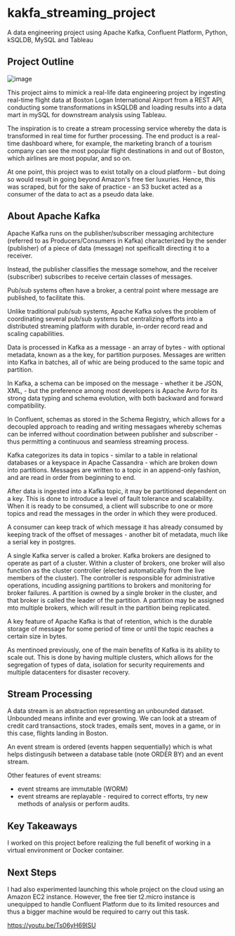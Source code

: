 # kakfa_streaming_project
A data engineering project using Apache Kafka, Confluent Platform, Python, kSQLDB, MySQL and Tableau

## Project Outline

![image](https://github.com/jpa203/kakfa_streaming_project/assets/104007355/4d4bc9ef-b50b-448b-afc2-5f475a5447bb)


This project aims to mimick a real-life data engineering project by ingesting real-time flight data at Boston Logan International Airport from a REST API, 
conducting some transformations in kSQLDB and loading results into a data mart in mySQL for downstream analysis using Tableau. 

The inspiration is to create a stream processing service whereby the data is transformed in real time for further processing. The end product is a real-time dashboard where, for example, the marketing 
branch of a tourism company can see the most popular flight destinations in and out of Boston, which airlines are most popular, and so on.

At one point, this project was to exist totally on a cloud platform - but doing so would result in going beyond Amazon's free tier luxuries. Hence, this was scraped, but for the sake of practice - an S3 bucket acted as a consumer of the data to act as a pseudo data lake.

## About Apache Kafka

Apache Kafka runs on the publisher/subscriber messaging architecture (referred to as Producers/Consumers in Kafka) characterized by the sender (publisher) of a piece of data (message) not speificallt directing it to a receiver. 

Instead, the publisher classifies the message somehow, and the receiver (subscriber) subscribes to receive certain classes of messages.

Pub/sub systems often have a broker, a central point where message are published, to facilitate this.

Unlike traditional pub/sub systems, Apache Kafka solves the problem of coordinating several pub/sub systems but centralizing efforts into a distributed streaming platform with durable, in-order record read and scaling capabilities.

Data is processed in Kafka as a message - an array of bytes - with optional metadata, known as a the key, for partition purposes. Messages are written into Kafka in batches, all of whic are being produced to the same topic and partition. 

In Kafka, a schema can be imposed on the message - whether it be JSON, XML, - but the preference among most developers is Apache Avro for its strong data typing and schema evolution, with both backward and forward compatibility. 

In Confluent, schemas as stored in the Schema Registry, which allows for a decoupled approach to reading and writing messagaes whereby schemas can be inferred without coordination between publisher and subscriber - thus permitting a continuous and seamless streaming process.

Kafka categorizes its data in topics - similar to a table in relational databases or a keyspace in Apache Cassandra - which are broken down into partitions. Messages are written to a topic in an append-only fashion, and are read in order from beginning to end. 

After data is ingested into a Kafka topic, it may be partitioned dependent on a key. This is done to introduce a level of fault tolerance and scalability. When it is ready to be consumed, a client will subscribe to one or more topics and read the messages in the order in which they were produced. 

A consumer can keep track of which message it has already consumed by keeping track of the offset of messages - another bit of metadata, much like a serial key in postgres. 

A single Kafka server is called a broker. Kafka brokers are designed to operate as part of a cluster. Within a cluster of brokers, one broker will also function as the cluster controller (elected automatically from the live members of the cluster). The controller is responsible for administrative operations, incuding assigning partitions to brokers and monitoring for broker failures. A partition is owned by a single broker in the cluster, and that broker is called the leader of the partition. A partition may be assigned mto multiple brokers, which will result in the partition being replicated.

A key feature of Apache Kafka is that of retention, which is the durable storage of message for some period of time or until the topic reaches a certain size in bytes. 

As mentinoed previously, one of the main benefits of Kafka is its ability to scale out. This is done by having multiple clusters, which allows for the segregation of types of data, isolation for security requirements and multiple datacenters for disaster recovery. 

## Stream Processing

A data stream is an abstraction representing an unbounded dataset. Unbounded means infinite and ever growing. We can look at a stream of credit card transactions, stock trades, emails sent, moves in a game, or in this case, flights landing in Boston.

An event stream is ordered (events happen sequentially) which is what helps distingusih between a database table (note ORDER BY) and an event stream. 

Other features of event streams:
  * event streams are immutable (WORM)
  * event streams are replayable - required to correct efforts, try new methods of analysis or perform audits.

## Key Takeaways

I worked on this project before realizing the full benefit of working in a virtual environment or Docker container. 

## Next Steps

I had also experimented launching this whole project on the cloud using an Amazon EC2 instance. However, the free tier t2.micro instance is unequipped to handle Confluent Platform due to 
its limited resources and thus a bigger machine would be required to carry out this task.

https://youtu.be/Ts06yH69lSU 


